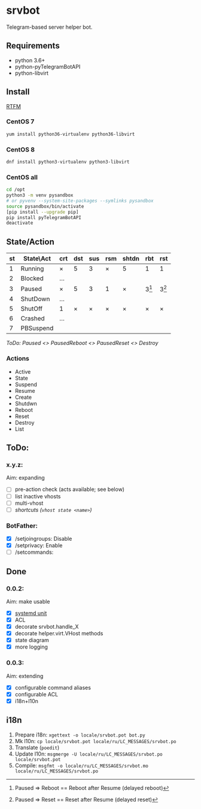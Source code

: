 # srvbot

Telegram-based server helper bot.

## Requirements

- python 3.6+
- python-pyTelegramBotAPI
- python-libvirt

## Install

[RTFM](https://max-ko.ru/60-sreda-razrabotki-venv-python3-v-centos-7.html)

### CentOS 7
```bash
yum install python36-virtualenv python36-libvirt
```

### CentOS 8
```bash
dnf install python3-virtualenv python3-libvirt
```

### CentOS all
```bash
cd /opt
python3 -m venv pysandbox
# or pyvenv --system-site-packages --symlinks pysandbox
source pysandbox/bin/activate
[pip install --upgrade pip]
pip install pyTelegramBotAPI
deactivate
```

## State/Action

st | State\Act| crt | dst | sus | rsm |shtdn| rbt | rst 
---|----------|-----|-----|-----|-----|-----|-----|-----
 1 | Running  |  ×  |  5  |  3  |  ×  |  5  |  1  |  1
 2 | Blocked  |  …  |     |     |     |     |     |  
 3 | Paused   |  ×  |  5  |  3  |  1  |  ×  |3[^1]|3[^2]
 4 | ShutDown |  …  |     |     |     |     |     |  
 5 | ShutOff  |  1  |  ×  |  ×  |  ×  |  ×  |  ×  |  ×
 6 | Crashed  |  …  |     |     |     |     |     |  
 7 | PBSuspend|     |     |     |     |     |     |  

*ToDo: Paused <> PausedReboot <> PausedReset <> Destroy*

[^1]: Paused => Reboot == Reboot after Resume (delayed reboot)
[^2]: Paused => Reset == Reset after Resume (delayed reset)

### Actions

- Active
- State
- Suspend
- Resume
- Create
- Shutdwn
- Reboot
- Reset
- Destroy
- List

## ToDo:

### x.y.z:

Aim: expanding

- [ ] pre-action check (acts available; see below)
- [ ] list inactive vhosts
- [ ] multi-vhost
- [ ] *shortcuts (`vhost state <name>`)*

### BotFather:

 - [x] /setjoingroups: Disable
 - [x] /setprivacy: Enable
 - [ ] /setcommands: 

## Done

### 0.0.2:

Aim: make usable

- [x] [systemd unit](https://avalon.land/blog/it/telegram-bot-on-centos7/)
- [x] ACL
- [x] decorate srvbot.handle_X
- [x] decorate helper.virt.VHost methods
- [x] state diagram
- [x] more logging

### 0.0.3:

Aim: extending

- [x] configurable command aliases
- [x] configurable ACL
- [x] i18n+l10n

## i18n

1. Prepare i18n: `xgettext -o locale/srvbot.pot bot.py`
2. Mk l10n: `cp locale/srvbot.pot locale/ru/LC_MESSAGES/srvbot.po`
3. Translate (`poedit`)
4. Update l10n: `msgmerge -U locale/ru/LC_MESSAGES/srvbot.po locale/srvbot.pot`
5. Compile: `msgfmt -o locale/ru/LC_MESSAGES/srvbot.mo locale/ru/LC_MESSAGES/srvbot.po`
